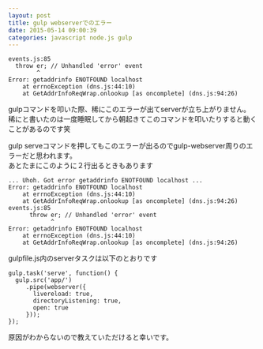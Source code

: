 ```yaml
---
layout: post
title: gulp webserverでのエラー
date: 2015-05-14 09:00:39
categories: javascript node.js gulp
---
```

<!-- {% raw %} -->
<pre><code>events.js:85
  throw er; // Unhandled 'error' event
        ^
Error: getaddrinfo ENOTFOUND localhost
    at errnoException (dns.js:44:10)
    at GetAddrInfoReqWrap.onlookup [as oncomplete] (dns.js:94:26)
</code></pre>

<p>gulpコマンドを叩いた際、稀にこのエラーが出てserverが立ち上がりません。稀にと書いたのは一度睡眠してから朝起きてこのコマンドを叩いたりすると動くことがあるのです笑</p>

<p>gulp serveコマンドを押してもこのエラーが出るのでgulp-webserver周りのエラーだと思われます。<br>
あとたまにこのように２行出るときもあります</p>

<pre><code>... Uhoh. Got error getaddrinfo ENOTFOUND localhost ...
Error: getaddrinfo ENOTFOUND localhost
    at errnoException (dns.js:44:10)
    at GetAddrInfoReqWrap.onlookup [as oncomplete] (dns.js:94:26)
events.js:85
      throw er; // Unhandled 'error' event
            ^
Error: getaddrinfo ENOTFOUND localhost
    at errnoException (dns.js:44:10)
    at GetAddrInfoReqWrap.onlookup [as oncomplete] (dns.js:94:26)
</code></pre>

<p>gulpfile.js内のserverタスクは以下のとおりです</p>

<pre><code>gulp.task('serve', function() {
  gulp.src('app/')
     .pipe(webserver({
       livereload: true,
       directoryListening: true,
       open: true
     }));
});
</code></pre>

<p>原因がわからないので教えていただけると幸いです。</p>
<!-- {% endraw %} -->
